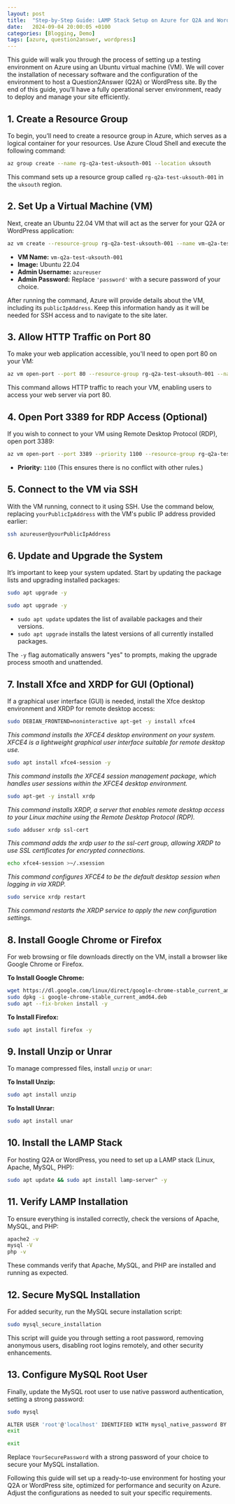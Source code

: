 ```yaml
---
layout: post
title:  "Step-by-Step Guide: LAMP Stack Setup on Azure for Q2A and WordPress Hosting"
date:   2024-09-04 20:00:05 +0100
categories: [Blogging, Demo]
tags: [azure, question2answer, wordpress] 
---
```


This guide will walk you through the process of setting up a testing environment on Azure using an Ubuntu virtual machine (VM). We will cover the installation of necessary software and the configuration of the environment to host a Question2Answer (Q2A) or WordPress site. By the end of this guide, you’ll have a fully operational server environment, ready to deploy and manage your site efficiently.

## 1. Create a Resource Group

To begin, you’ll need to create a resource group in Azure, which serves as a logical container for your resources. Use Azure Cloud Shell and execute the following command:

```bash
az group create --name rg-q2a-test-uksouth-001 --location uksouth
```

This command sets up a resource group called `rg-q2a-test-uksouth-001` in the `uksouth` region.

## 2. Set Up a Virtual Machine (VM)

Next, create an Ubuntu 22.04 VM that will act as the server for your Q2A or WordPress application:

```bash
az vm create --resource-group rg-q2a-test-uksouth-001 --name vm-q2a-test-uksouth-001 --image Ubuntu2204 --admin-username azureuser --admin-password 'password'
```

- **VM Name:** `vm-q2a-test-uksouth-001`
- **Image:** Ubuntu 22.04
- **Admin Username:** `azureuser`
- **Admin Password:** Replace `'password'` with a secure password of your choice.

After running the command, Azure will provide details about the VM, including its `publicIpAddress`. Keep this information handy as it will be needed for SSH access and to navigate to the site later.

## 3. Allow HTTP Traffic on Port 80

To make your web application accessible, you'll need to open port 80 on your VM:

```bash
az vm open-port --port 80 --resource-group rg-q2a-test-uksouth-001 --name vm-q2a-test-uksouth-001
```

This command allows HTTP traffic to reach your VM, enabling users to access your web server via port 80.

## 4. Open Port 3389 for RDP Access (Optional)

If you wish to connect to your VM using Remote Desktop Protocol (RDP), open port 3389:

```bash
az vm open-port --port 3389 --priority 1100 --resource-group rg-q2a-test-uksouth-001 --name vm-q2a-test-uksouth-001
```

- **Priority:** `1100` (This ensures there is no conflict with other rules.)

## 5. Connect to the VM via SSH

With the VM running, connect to it using SSH. Use the command below, replacing `yourPublicIpAddress` with the VM's public IP address provided earlier:

```bash
ssh azureuser@yourPublicIpAddress
```

## 6. Update and Upgrade the System

It’s important to keep your system updated. Start by updating the package lists and upgrading installed packages:

```bash
sudo apt upgrade -y
```

```bash
sudo apt upgrade -y
```

- `sudo apt update` updates the list of available packages and their versions.
- `sudo apt upgrade` installs the latest versions of all currently installed packages.

The `-y` flag automatically answers "yes" to prompts, making the upgrade process smooth and unattended.

## 7. Install Xfce and XRDP for GUI (Optional)

If a graphical user interface (GUI) is needed, install the Xfce desktop environment and XRDP for remote desktop access:

```bash
sudo DEBIAN_FRONTEND=noninteractive apt-get -y install xfce4
```
*This command installs the XFCE4 desktop environment on your system. XFCE4 is a lightweight graphical user interface suitable for remote desktop use.*

```bash
sudo apt install xfce4-session -y
```
*This command installs the XFCE4 session management package, which handles user sessions within the XFCE4 desktop environment.*

```bash
sudo apt-get -y install xrdp
```
*This command installs XRDP, a server that enables remote desktop access to your Linux machine using the Remote Desktop Protocol (RDP).*

```bash
sudo adduser xrdp ssl-cert
```
*This command adds the xrdp user to the ssl-cert group, allowing XRDP to use SSL certificates for encrypted connections.*

```bash
echo xfce4-session >~/.xsession
```
*This command configures XFCE4 to be the default desktop session when logging in via XRDP.*

```bash
sudo service xrdp restart
```
*This command restarts the XRDP service to apply the new configuration settings.*

## 8. Install Google Chrome or Firefox

For web browsing or file downloads directly on the VM, install a browser like Google Chrome or Firefox.

**To Install Google Chrome:**

```bash
wget https://dl.google.com/linux/direct/google-chrome-stable_current_amd64.deb
sudo dpkg -i google-chrome-stable_current_amd64.deb
sudo apt --fix-broken install -y
```

**To Install Firefox:**

```bash
sudo apt install firefox -y
```

## 9. Install Unzip or Unrar 

To manage compressed files, install `unzip` or `unar`:

**To Install Unzip:**

```bash
sudo apt install unzip
```

**To Install Unrar:**

```bash
sudo apt install unar
```

## 10. Install the LAMP Stack

For hosting Q2A or WordPress, you need to set up a LAMP stack (Linux, Apache, MySQL, PHP):

```bash
sudo apt update && sudo apt install lamp-server^ -y
```

## 11. Verify LAMP Installation

To ensure everything is installed correctly, check the versions of Apache, MySQL, and PHP:

```bash
apache2 -v
mysql -V
php -v
```

These commands verify that Apache, MySQL, and PHP are installed and running as expected.

## 12. Secure MySQL Installation

For added security, run the MySQL secure installation script:

```bash
sudo mysql_secure_installation
```

This script will guide you through setting a root password, removing anonymous users, disabling root logins remotely, and other security enhancements.

## 13. Configure MySQL Root User

Finally, update the MySQL root user to use native password authentication, setting a strong password:

```bash
sudo mysql
```
```bash
ALTER USER 'root'@'localhost' IDENTIFIED WITH mysql_native_password BY 'YourSecurePassword';
exit
```
```bash
exit
```
Replace `YourSecurePassword` with a strong password of your choice to secure your MySQL installation.

Following this guide will set up a ready-to-use environment for hosting your Q2A or WordPress site, optimized for performance and security on Azure. Adjust the configurations as needed to suit your specific requirements.
